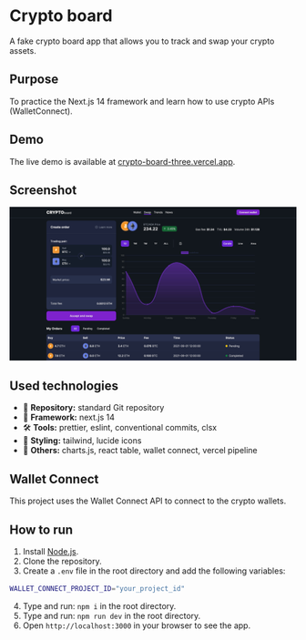 # Crypto board

A fake crypto board app that allows you to track and swap your crypto assets.

## Purpose

To practice the Next.js 14 framework and learn how to use crypto APIs (WalletConnect).

## Demo

The live demo is available at [crypto-board-three.vercel.app](https://crypto-board-three.vercel.app).

## Screenshot

![demo1 - swap](./screenshots/demo1.png)

## Used technologies

- 🎁 **Repository:** standard Git repository
- 🌈 **Framework:** next.js 14
- 🛠️ **Tools:** prettier, eslint, conventional commits, clsx
- 🎨 **Styling:** tailwind, lucide icons
- 💎 **Others:** charts.js, react table, wallet connect, vercel pipeline

## Wallet Connect

This project uses the Wallet Connect API to connect to the crypto wallets.

## How to run

1. Install [Node.js](https://nodejs.org/en/download/).
2. Clone the repository.
3. Create a `.env` file in the root directory and add the following variables:

```bash
WALLET_CONNECT_PROJECT_ID="your_project_id"
```

4. Type and run: `npm i` in the root directory.
5. Type and run: `npm run dev` in the root directory.
6. Open `http://localhost:3000` in your browser to see the app.
